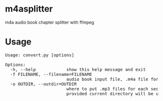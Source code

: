 m4asplitter
===========

m4a audio book chapter splitter with ffmpeg

Usage
===========
<pre>
Usage: convert.py [options]

Options:
  -h, --help            show this help message and exit
  -f FILENAME, --filename=FILENAME
                        audio book input file, .m4a file for example
  -o OUTDIR, --outdir=OUTDIR
                        where to put .mp3 files for each section, if not
                        provided current directory will be used
</pre>